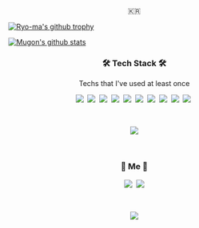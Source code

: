 <p align="center">🇰🇷</p>

[![Ryo-ma's github trophy](https://github-profile-trophy.vercel.app/?username=mugon-dev&row=1)](https://github.com/mugon-dev)

[![Mugon's github stats](https://github-readme-stats.vercel.app/api?username=mugon-dev&theme=blue-green)](https://github.com/mugon-dev)

<h3 align="center">🛠 Tech Stack 🛠</h3>

<p align="center"> Techs that I've used at least once </p>

<p align="center">
<img src="https://img.shields.io/badge/dart-%230175C2.svg?style=flat-square&logo=dart&logoColor=white">&nbsp</img>
<img src="https://img.shields.io/badge/java-%23ED8B00.svg?style=flat-square&logo=java&logoColor=white">&nbsp</img>
<img src="https://img.shields.io/badge/javascript-%23323330.svg?style=flat-square&logo=javascript&logoColor=%23F7DF1E">&nbsp</img>
<img src="https://img.shields.io/badge/typescript-%23007ACC.svg?style=flat-square&logo=typescript&logoColor=white">&nbsp</img>
<img src="https://img.shields.io/badge/spring-%236DB33F.svg?style=flat-square&logo=spring&logoColor=white">&nbsp</img>
<img src="https://img.shields.io/badge/react-%2320232a.svg?style=flat-square&logo=react&logoColor=%2361DAFB">&nbsp</img>
<img src="https://img.shields.io/badge/Flutter-%2302569B.svg?style=flat-square&logo=Flutter&logoColor=white">&nbsp</img>
<img src="https://img.shields.io/badge/Next-black?style=flat-square&logo=next.js&logoColor=white">&nbsp</img>
<img src="https://img.shields.io/badge/nestjs-%23E0234E.svg?style=flat-square&logo=nestjs&logoColor=white">&nbsp</img>
<img src="https://img.shields.io/badge/mysql-%2300f.svg?style=flat-square&logo=mysql&logoColor=white">&nbsp</img>

</p>
<br>

<p align="center">

<img src="https://github-readme-stats.vercel.app/api/top-langs/?username=mugon-dev&theme=blue-green">

</p>

<br>

<h3 align="center"> 🧸 Me 🧸 </h3>
<p align="center">
  <a href="https://mugon-devlog.tistory.com/"><img src="https://img.shields.io/badge/Tech%20Blog-11B48A?style=flat-square&logo=Vimeo&logoColor=white"/></a>&nbsp
  <a href="mailto:jmg41490400@gmail.com"><img src="https://img.shields.io/badge/Gmail-d14836?style=flat-square&logo=Gmail&logoColor=white&link=jmg41490400@gmail.com"/></a>
</p>
<br>

<p align="center">
  <a href="https://hits.seeyoufarm.com"><img src="https://hits.seeyoufarm.com/api/count/incr/badge.svg?url=https%3A%2F%2Fgithub.com%2Fmugon-dev&count_bg=%2379C83D&count_bg=%23ED6DA3&title_bg=%2386757E&icon=github.svg&icon_color=%23E1DEDE&title=hits&edge_flat=false"/></a>
</p>

